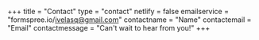 +++
title = "Contact"
type = "contact"
netlify = false
emailservice = "formspree.io/ivelasq@gmail.com"
contactname = "Name"
contactemail = "Email"
contactmessage = "Can't wait to hear from you!"
+++
